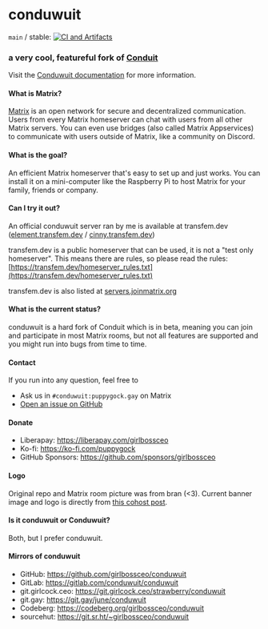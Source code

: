 # conduwuit

`main` / stable: [![CI and Artifacts](https://github.com/girlbossceo/conduwuit/actions/workflows/ci.yml/badge.svg?branch=main)](https://github.com/girlbossceo/conduwuit/actions/workflows/ci.yml)

<!-- ANCHOR: catchphrase -->
### a very cool, featureful fork of [Conduit](https://conduit.rs/)
<!-- ANCHOR_END: catchphrase -->

Visit the [Conduwuit documentation](https://conduwuit.puppyirl.gay/) for more information.

<!-- ANCHOR: body -->
#### What is Matrix?

[Matrix](https://matrix.org) is an open network for secure and decentralized
communication. Users from every Matrix homeserver can chat with users from all
other Matrix servers. You can even use bridges (also called Matrix Appservices)
to communicate with users outside of Matrix, like a community on Discord.

#### What is the goal?

An efficient Matrix homeserver that's easy to set up and just works. You can install
it on a mini-computer like the Raspberry Pi to host Matrix for your family,
friends or company.

#### Can I try it out?

An official conduwuit server ran by me is available at transfem.dev ([element.transfem.dev](https://element.transfem.dev) / [cinny.transfem.dev](https://cinny.transfem.dev))

transfem.dev is a public homeserver that can be used, it is not a "test only homeserver". This means there are rules, so please read the rules: [https://transfem.dev/homeserver_rules.txt](https://transfem.dev/homeserver_rules.txt)

transfem.dev is also listed at [servers.joinmatrix.org](https://servers.joinmatrix.org/)

#### What is the current status?

conduwuit is a hard fork of Conduit which is in beta, meaning you can join and participate in most
Matrix rooms, but not all features are supported and you might run into bugs
from time to time.

<!-- ANCHOR_END: body -->

<!-- ANCHOR: footer -->

#### Contact

If you run into any question, feel free to

- Ask us in `#conduwuit:puppygock.gay` on Matrix
- [Open an issue on GitHub](https://github.com/girlbossceo/conduwuit/issues/new)

#### Donate

- Liberapay: <https://liberapay.com/girlbossceo>
- Ko-fi: <https://ko-fi.com/puppygock>
- GitHub Sponsors: <https://github.com/sponsors/girlbossceo>

#### Logo

Original repo and Matrix room picture was from bran (<3). Current banner image and logo is directly from [this cohost post](https://cohost.org/RatBaby/post/1028290-finally-a-flag-for).

#### Is it conduwuit or Conduwuit?

Both, but I prefer conduwuit.

#### Mirrors of conduwuit

- GitHub: <https://github.com/girlbossceo/conduwuit>
- GitLab: <https://gitlab.com/conduwuit/conduwuit>
- git.girlcock.ceo: <https://git.girlcock.ceo/strawberry/conduwuit>
- git.gay: <https://git.gay/june/conduwuit>
- Codeberg: <https://codeberg.org/girlbossceo/conduwuit>
- sourcehut: <https://git.sr.ht/~girlbossceo/conduwuit>
<!-- ANCHOR_END: footer -->
